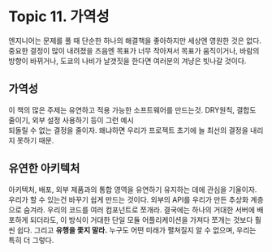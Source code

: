 # Topic 11. 가역성
엔지니어는 문제를 풀 때 단순한 하나의 해결책을 좋아하지만 세상엔 영원한 것은 없다.  
중요한 결정이 많이 내려졌을 즈음엔 목표가 너무 작아져서 목표가 움직이거나, 바람의 방향이 바뀌거나, 도쿄의 나비가 날갯짓을 한다면 여러분의 겨냥은 빗나갈 것이다.  


## 가역성 
이 책의 많은 주제는 유연하고 적용 가능한 소프트웨어를 만드는것. DRY원칙, 결합도 줄이기, 외부 설정 사용하기 등이 그런 예시  
되돌릴 수 없는 결정을 줄이자. 왜냐하면 우리가 프로젝트 초기에 늘 최선의 결정을 내리지 못하기 때문.  

## 유연한 아키텍처
아키텍처, 배포, 외부 제품과의 통합 영역을 유연하기 유지하는 데에 관심을 기울이자.  
우리가 할 수 있는건 바꾸기 쉽게 만드는 것이다. 외부의 API를 우리가 만든 추상화 계층으로 숨겨라. 우리의 코드를 여러 컴포넌트로 쪼개라. 결국에는 하나의 거대한 서버에 배포하게 되더라도, 이 방식이 거대한 단일 모듈 어플리케이션을 가져다 쪼개는 것보다 훨씬 쉽다. 그리고 **유행을 좇지 말라.** 누구도 어떤 미래가 펼쳐질지 알 수 없으며, 우리는 특히 더 그렇다.  






















